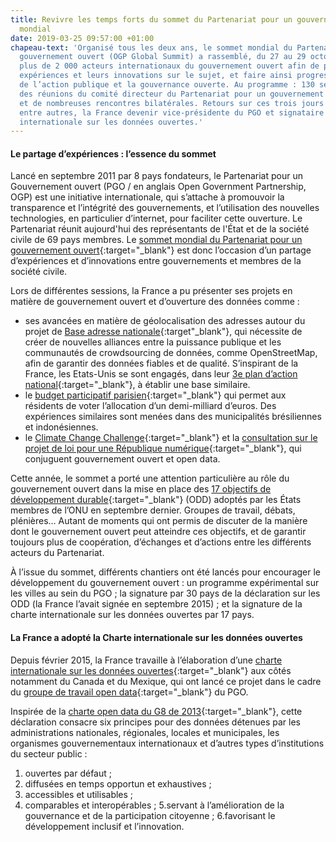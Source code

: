 ```yaml
---
title: Revivre les temps forts du sommet du Partenariat pour un gouvernement ouvert
  mondial
date: 2019-03-25 09:57:00 +01:00
chapeau-text: 'Organisé tous les deux ans, le sommet mondial du Partenariat pour un
  gouvernement ouvert (OGP Global Summit) a rassemblé, du 27 au 29 octobre au Mexique,
  plus de 2 000 acteurs internationaux du gouvernement ouvert afin de partager leurs
  expériences et leurs innovations sur le sujet, et faire ainsi progresser la transparence
  de l’action publique et la gouvernance ouverte. Au programme : 130 sessions thématiques,
  des réunions du comité directeur du Partenariat pour un gouvernement ouvert (PGO),
  et de nombreuses rencontres bilatérales. Retours sur ces trois jours qui ont vu,
  entre autres, la France devenir vice-présidente du PGO et signataire de la charte
  internationale sur les données ouvertes.'
---
```


#### Le partage d’expériences : l’essence du sommet

Lancé en septembre 2011 par 8 pays fondateurs, le Partenariat pour un Gouvernement ouvert (PGO / en anglais Open Government Partnership, OGP) est une initiative internationale, qui s’attache à promouvoir la transparence et l’intégrité des gouvernements, et l’utilisation des nouvelles technologies, en particulier d’internet, pour faciliter cette ouverture. Le Partenariat réunit aujourd'hui des représentants de l'État et de la société civile de 69 pays membres. Le [sommet mondial du Partenariat pour un gouvernement ouvert](https://www.modernisation.gouv.fr/actualites/actualites/sommet-mondial-du-partenariat-pour-un-gouvernement-ouvert){:target="_blank"} est donc l’occasion d’un partage d’expériences et d’innovations entre gouvernements et membres de la société civile.

Lors de différentes sessions, la France a pu présenter ses projets en matière de gouvernement ouvert et d’ouverture des données comme :

* ses avancées en matière de géolocalisation des adresses autour du projet de [Base adresse nationale](http://www.modernisation.gouv.fr/ladministration-change-avec-le-numerique/par-louverture-des-donnees-dans-les-administrations/la-france-lance-la-premiere-base-adresse-nationale-collaborative){:target"_blank"}, qui nécessite de créer de nouvelles alliances entre la puissance publique et les communautés de crowdsourcing de données, comme OpenStreetMap, afin de garantir des données fiables et de qualité. S’inspirant de la France, les Etats-Unis se sont engagés, dans leur [3e plan d’action national](https://obamawhitehouse.archives.gov/blog/2015/10/27/advancing-open-and-citizen-centered-government){:target="_blank"}, à établir une base similaire.  
* le [budget participatif parisien](https://budgetparticipatif.paris.fr/bp/){:target="_blank"} qui permet aux résidents de voter l’allocation d’un demi-milliard d’euros. Des expériences similaires sont menées dans des municipalités brésiliennes et indonésiennes.
* le [Climate Change Challenge](http://www.modernisation.gouv.fr/actualites/actualites/climate-change-challenge-3eme-etape){:target="_blank"} et la [consultation sur le projet de loi pour une République numérique](https://www.modernisation.gouv.fr/outils-et-methodes-pour-transformer/la-loi-pour-une-republique-numerique-se-construit-avec-les-francais){:target="_blank"}, qui conjuguent gouvernement ouvert et open data.

Cette année, le sommet a porté une attention particulière au rôle du gouvernement ouvert dans la mise en place des [17 objectifs de développement durable](https://www.undp.org/content/undp/fr/home/mdgoverview/post-2015-development-agenda.html){:target="_blank"} (ODD) adoptés par les États membres de l’ONU en septembre dernier. Groupes de travail, débats, plénières… Autant de moments qui ont permis de discuter de la manière dont le gouvernement ouvert peut atteindre ces objectifs, et de garantir toujours plus de coopération, d’échanges et d’actions entre les différents acteurs du Partenariat.

À l’issue du sommet, différents chantiers ont été lancés pour encourager le développement du gouvernement ouvert : un programme expérimental sur les villes au sein du PGO ; la signature par 30 pays de la déclaration sur les ODD (la France l’avait signée en septembre 2015) ; et la signature de la charte internationale sur les données ouvertes par 17 pays.

#### La France a adopté la Charte internationale sur les données ouvertes
Depuis février 2015, la France travaille à l’élaboration d’une [charte internationale sur les données ouvertes](http://opendatacharter.net/principles-fr/){:target="_blank"} aux côtés notamment du Canada et du Mexique, qui ont lancé ce projet dans le cadre du [groupe de travail open data](https://www.opengovpartnership.org/user/login?destination=node/5486){:target="_blank"} du PGO.

Inspirée de la [charte open data du G8 de 2013](https://www.etalab.gouv.fr/leschefsdetatdug8signentunechartepourlouverturedesdonneespubliques){:target="_blank"}, cette déclaration consacre six principes pour des données détenues par les administrations nationales, régionales, locales et municipales, les organismes gouvernementaux internationaux et d’autres types d’institutions du secteur public :
1. ouvertes par défaut ;
2. diffusées en temps opportun et exhaustives ;
3. accessibles et utilisables ;
4. comparables et interopérables ;
5.servant à l’amélioration de la gouvernance et de la participation citoyenne ;
6.favorisant le développement inclusif et l’innovation.


